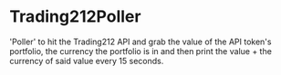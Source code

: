 # Trading212Poller
'Poller' to hit the Trading212 API and grab the value of the API token's portfolio, the currency the portfolio is in and then print the value + the currency of said value every 15 seconds. 
